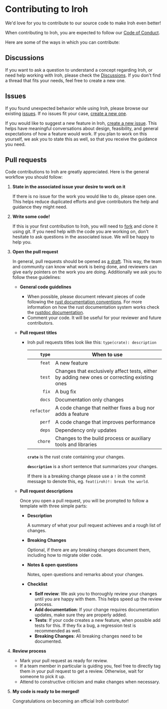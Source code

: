 # Contributing to Iroh

We'd love for you to contribute to our source code to make Iroh even better!

When contributing to Iroh, you are expected to follow our [Code of Conduct][coc].

Here are some of the ways in which you can contribute:

## Discussions

If you want to ask a question to understand a concept regarding Iroh, or need help working with Iroh, please check the [Discussions][discussions]. If you don't find a thread that fits your needs, feel free to create a new one.

## Issues

If you found unexpected behavior while using Iroh, please browse our existing [issues][issues]. If no issues fit your case, [create a new one][newissue].

If you would like to suggest a new feature in Iroh, [create a new issue][newissue]. This helps have meaningful conversations about design, feasibility, and general expectations of how a feature would work. If you plan to work on this yourself, we ask you to state this as well, so that you receive the guidance you need.

## Pull requests

Code contributions to Iroh are greatly appreciated. Here is the general workflow you should follow:

1. **State in the associated issue your desire to work on it**

   If there is no issue for the work you would like to do, please open one. This helps reduce duplicated efforts and give contributors the help and guidance they might need.

2. **Write some code!**

   If this is your first contribution to Iroh, you will need to [fork][forkiroh] and clone it using git. If you need help with the code you are working on, don't hesitate to ask questions in the associated issue. We will be happy to help you.

3. **Open the pull request**

   In general, pull requests should be opened as [a draft][draftprs]. This way, the team and community can know what work is being done, and reviewers can give early pointers on the work you are doing. Additionally we ask you to follow these guidelines:

   - **General code guidelines**

     - When possible, please document relevant pieces of code following the [rust documentation conventions][docconventions]. For more information on how the rust documentation system works check the [rustdoc documentation][rustdoc].
     - Comment your code. It will be useful for your reviewer and future contributors.

   - **Pull request titles**

     - Iroh pull requests titles look like this: `type(crate): description`

       | **`type`** | **When to use** |
       |--:         |-- |
       | `feat`     | A new feature |
       | `test`     | Changes that exclusively affect tests, either by adding new ones or correcting existing ones |
       | `fix`      | A bug fix |
       | `docs`     | Documentation only changes |
       | `refactor` | A code change that neither fixes a bug nor adds a feature |
       | `perf`     | A code change that improves performance |
       | `deps`     | Dependency only updates |
       | `chore`    | Changes to the build process or auxiliary tools and libraries |


       **`crate`** is the rust crate containing your changes.

       **`description`** is a short sentence that summarizes your changes.

       If there is a breaking change please use a `!` in the commit message to denote this, eg. `feat(iroh)!: break the world`.

   - **Pull request descriptions**

     Once you open a pull request, you will be prompted to follow a template with three simple parts:

     - **Description**

       A summary of what your pull request achieves and a rough list of changes.

     - **Breaking Changes**

       Optional, if there are any breaking changes document them, including how to migrate older code.

     - **Notes & open questions**

       Notes, open questions and remarks about your changes.

     - **Checklist**

       - **Self review**: We ask you to thoroughly review your changes until you are happy with them. This helps speed up the review process.
       - **Add documentation**: If your change requires documentation updates, make sure they are properly added.
       - **Tests**: If your code creates a new feature, when possible add tests for this. If they fix a bug, a regression test is recommended as well.
       - **Breaking Changes**: All breaking changes need to be documented.


4. **Review process**

    - Mark your pull request as ready for review.
    - If a team member in particular is guiding you, feel free to directly tag them in your pull request to get a review. Otherwise, wait for someone to pick it up.
    - Attend to constructive criticism and make changes when necessary.

5. **My code is ready to be merged!**

    Congratulations on becoming an official Iroh contributor!

[coc]: https://github.com/n0-computer/iroh/blob/main/code_of_conduct.md
[discussions]: https://github.com/n0-computer/iroh/discussions
[issues]: https://github.com/n0-computer/iroh/issues?q=is%3Aissue+is%3Aopen+sort%3Aupdated-desc
[newissue]: https://github.com/n0-computer/iroh/issues/new
[forkiroh]: https://github.com/n0-computer/iroh/fork
[draftprs]: https://docs.github.com/en/pull-requests/collaborating-with-pull-requests/proposing-changes-to-your-work-with-pull-requests/about-pull-requests#draft-pull-requests
[rustdoc]: https://doc.rust-lang.org/rustdoc/how-to-write-documentation.html
[docconventions]: https://rust-lang.github.io/rfcs/1574-more-api-documentation-conventions.html#appendix-a-full-conventions-text
